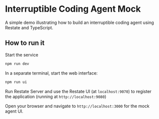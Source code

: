 # Interruptible Coding Agent Mock

A simple demo illustrating how to build an interruptible coding agent using Restate and TypeScript.

## How to run it

Start the service

```bash
npm run dev
```

In a separate terminal, start the web interface:

```bash
npm run ui
```

Run Restate Server and use the Restate UI (at `localhost:9070`) to register the application (running at `http://localhost:9080`)


Open your browser and navigate to `http://localhost:3000` for the mock agent UI.
